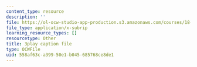```yaml
---
content_type: resource
description: ''
file: https://ol-ocw-studio-app-production.s3.amazonaws.com/courses/18-065-matrix-methods-in-data-analysis-signal-processing-and-machine-learning-spring-2018/558af63ca39950e1b045685768ce8de1_wrEcHhoJxjM.vtt
file_type: application/x-subrip
learning_resource_types: []
resourcetype: Other
title: 3play caption file
type: OCWFile
uid: 558af63c-a399-50e1-b045-685768ce8de1
---
```

